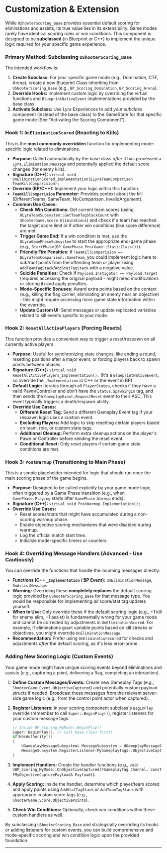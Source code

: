 # Customization & Extension

While `UShooterScoring_Base` provides essential default scoring for eliminations and assists, its true value lies in its extensibility. Game modes rarely have identical scoring rules or win conditions. This component is designed to be **subclassed** (in Blueprint or C++) to implement the unique logic required for your specific game experience.

### Primary Method: Subclassing `UShooterScoring_Base`

The intended workflow is:

1. **Create Subclass:** For your specific game mode (e.g., Domination, CTF, Arena), create a new Blueprint Class inheriting from `UShooterScoring_Base` (e.g., `BP_Scoring_Domination`, `BP_Scoring_Arena`).
2. **Override Hooks:** Implement custom logic by overriding the virtual functions and `BlueprintNativeEvent` implementations provided by the base class.
3. **Activate Subclass:** Use Lyra Experiences to add _your subclass_ component (instead of the base class) to the GameState for that specific game mode (See "Activating the Scoring Component").

### Hook 1: `OnEliminationScored` (Reacting to Kills)

This is the **most commonly overridden** function for implementing mode-specific logic related to eliminations.

* **Purpose:** Called automatically by the base class _after_ it has processed a `Lyra.Elimination.Message` and potentially applied the default score changes (for enemy kills).
* **Signature (C++):** `virtual void OnEliminationScored_Implementation(ELyraTeamComparison TeamKillComparision);`
* **Override (BP/C++):** Implement your logic within this function.
* **`TeamKillComparision` Parameter:** Provides context about the kill (DifferentTeams, SameTeam, NoComparison, InvalidArgument).
* **Common Use Cases:**
  * **Check Win Conditions:** Get current team scores (using `ULyraTeamSubsystem::GetTeamTagStackCount` with `ShooterGame.Score.Eliminations`) and check if a team has reached the target score limit or if other win conditions (like score difference) are met.
  * **Trigger Game End:** If a win condition is met, use the `ULyraGamePhaseSubsystem` to start the appropriate end-game phase (e.g., `StartPhase(BP_GamePhase_PostGame::StaticClass())`).
  * **Friendly Fire Penalties:** If `TeamKillComparision == ELyraTeamComparison::SameTeam`, you could implement logic here to _subtract_ points from the offending team or player using `AddTeamTagStack`/`AddStatTagStack` with a negative value.
  * **Suicide Penalties:** Check if `Payload.Instigator == Payload.Target` (requires accessing the original payload - might need modifications or storing it) and apply penalties.
  * **Mode-Specific Bonuses:** Award extra points based on the context (e.g., killing the flag carrier, eliminating an enemy near an objective) - this might require accessing more game state information within the override.
  * **Update Custom UI:** Send messages or update replicated variables related to kill events specific to your mode.

### Hook 2: `ResetAllActivePlayers` (Forcing Resets)

This function provides a convenient way to trigger a reset/respawn on all currently active players.

* **Purpose:** Useful for synchronizing state changes, like ending a round, resetting positions after a major event, or forcing players back to spawn points between phases.
* **Signature (C++):** `virtual void ResetAllActivePlayers_Implementation();` (It's a `BlueprintNativeEvent`, so override the `_Implementation` in C++ or the event in BP).
* **Default Logic:** Iterates through all `PlayerState`s, checks if they have a valid Pawn/Controller and _don't_ have the `Status.SpawningIn` tag, and then sends the `GameplayEvent.RequestReset` event to their ASC. This event typically triggers a death/respawn ability.
* **Override Use Cases:**
  * **Different Reset Tag:** Send a different Gameplay Event tag if your respawn logic uses a custom event.
  * **Excluding Players:** Add logic to skip resetting certain players based on team, role, or custom state tags.
  * **Additional Cleanup:** Perform extra cleanup actions on the player's Pawn or Controller before sending the reset event.
  * **Conditional Reset:** Only reset players if certain game state conditions are met.

### Hook 3: `PostWarmup` (Transitioning to Main Phase)

This is a simple placeholder intended for logic that should run once the main scoring phase of the game begins.

* **Purpose:** Designed to be called explicitly by your game mode logic, often triggered by a Game Phase transition (e.g., when `GamePhase.Playing` starts after `GamePhase.Warmup` ends).
* **Signature (C++):** `virtual void PostWarmup_Implementation();`
* **Override Use Cases:**
  * Reset scores/stats that might have accumulated during a non-scoring warmup phase.
  * Enable objective scoring mechanisms that were disabled during warmup.
  * Log the official match start time.
  * Initialize mode-specific timers or counters.

### Hook 4: Overriding Message Handlers (Advanced - Use Cautiously)

You _can_ override the functions that handle the incoming messages directly.

* **Functions (C++ `_Implementation` / BP Event):** `OnEliminationMessage`, `OnAssistMessage`.
* **Warning:** Overriding these **completely replaces** the default scoring logic provided by `UShooterScoring_Base` for that message type. You would be responsible for implementing _all_ score/stat tag updates yourself.
* **When to Use:** Only override these if the default scoring logic (e.g., +1 kill for enemy elim, +1 assist) is fundamentally wrong for your game mode and cannot be corrected by adjustments in `OnEliminationScored`. For example, if eliminations grant variable points based on kill streaks or objectives, you might override `OnEliminationMessage`.
* **Recommendation:** Prefer using `OnEliminationScored` for checks and adjustments _after_ the default scoring, as it's less error-prone.

### Adding New Scoring Logic (Custom Events)

Your game mode might have unique scoring events beyond eliminations and assists (e.g., capturing a point, delivering a flag, completing an interaction).

1. **Define Custom Messages/Events:** Create new Gameplay Tags (e.g., `ShooterGame.Event.ObjectiveCaptured`) and potentially custom payload structs if needed. Broadcast these messages from the relevant server-side game logic (e.g., from the control point actor when captured).
2.  **Register Listeners:** In your scoring component subclass's `BeginPlay` override (remember to call `Super::BeginPlay()`), register listeners for your custom message tags.

    ```cpp
    // Inside BP_Scoring_MyMode::BeginPlay()
    Super::BeginPlay(); // Call base class first!
    if(HasAuthority())
    {
        UGameplayMessageSubsystem& MessageSubsystem = UGameplayMessageSubsystem::Get(this);
        MessageSubsystem.RegisterListener(MyGameplayTags::ObjectiveCaptured, this, &ThisClass::OnObjectiveCaptured);
    }
    ```
3. **Implement Handlers:** Create the handler functions (e.g., `void UBP_Scoring_MyMode::OnObjectiveCaptured(FGameplayTag Channel, const FMyObjectiveCapturePayload& Payload)`).
4. **Apply Scoring:** Inside the handler, determine which player/team scored and apply points using `AddStatTagStack` or `AddTeamTagStack` with appropriate custom score tags (e.g., `ShooterGame.Score.ObjectivePoints`).
5. **Check Win Conditions:** Optionally, check win conditions within these custom handlers as well.

By subclassing `UShooterScoring_Base` and strategically overriding its hooks or adding listeners for custom events, you can build comprehensive and mode-specific scoring and win condition logic upon the provided foundation.

***
